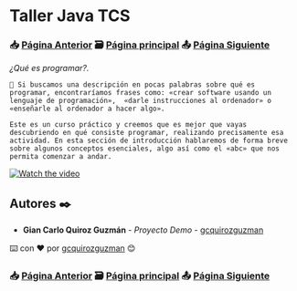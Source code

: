 # Taller Java TCS                                                                       
### 📥 [Página Anterior](https://github.com/gcquirozguzman/java-tcs-202001)          🗃️ [Página principal](https://github.com/gcquirozguzman/java-tcs-202001)          📤 [Página Siguiente](https://github.com/gcquirozguzman/java-tcs-202001/tree/HUPCJ00001)

_¿Qué es programar?._

```
📢 Si buscamos una descripción en pocas palabras sobre qué es programar, encontraríamos frases como: «crear software usando un lenguaje de programación»,  «darle instrucciones al ordenador» o «enseñarle al ordenador a hacer algo».

Este es un curso práctico y creemos que es mejor que vayas descubriendo en qué consiste programar, realizando precisamente esa actividad. En esta sección de introducción hablaremos de forma breve sobre algunos conceptos esenciales, algo así como el «abc» que nos permita comenzar a andar.
```
[![Watch the video](https://i.imgur.com/vKb2F1B.png)](https://www.youtube.com/watch?v=X5Wkp1gsNik)

## Autores ✒️

* **Gian Carlo Quiroz Guzmán** - *Proyecto Demo* - [gcquirozguzman](https://github.com/gcquirozguzman)

⌨️ con ❤️ por [gcquirozguzman](https://github.com/gcquirozguzman) 😊

### 📥 [Página Anterior](https://github.com/gcquirozguzman/java-tcs-202001)          🗃️ [Página principal](https://github.com/gcquirozguzman/java-tcs-202001)          📤 [Página Siguiente](https://github.com/gcquirozguzman/java-tcs-202001/tree/CNAAA00001)
